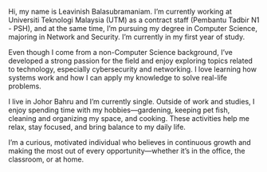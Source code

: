 Hi, my name is Leavinish Balasubramaniam. I’m currently working at Universiti Teknologi Malaysia (UTM) as a contract staff (Pembantu Tadbir N1 - PSH), and at the same time, I’m pursuing my degree in Computer Science, majoring in Network and Security. I’m currently in my first year of study.

Even though I come from a non-Computer Science background, I’ve developed a strong passion for the field and enjoy exploring topics related to technology, especially cybersecurity and networking. I love learning how systems work and how I can apply my knowledge to solve real-life problems.

I live in Johor Bahru and I’m currently single. Outside of work and studies, I enjoy spending time with my hobbies—gardening, keeping pet fish, cleaning and organizing my space, and cooking. These activities help me relax, stay focused, and bring balance to my daily life.

I’m a curious, motivated individual who believes in continuous growth and making the most out of every opportunity—whether it’s in the office, the classroom, or at home.



